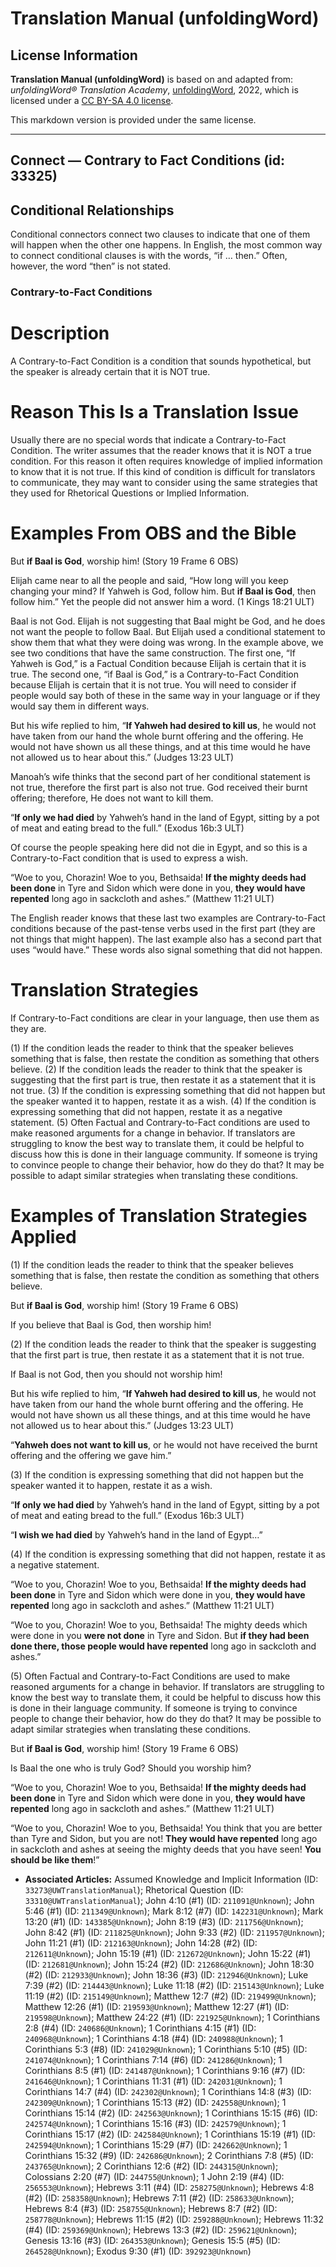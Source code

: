 # Translation Manual (unfoldingWord)

## License Information

**Translation Manual (unfoldingWord)** is based on and adapted from: _unfoldingWord® Translation Academy_, [unfoldingWord](https://unfoldingword.org/utw), 2022, which is licensed under a [CC BY-SA 4.0 license](https://creativecommons.org/licenses/by-sa/4.0/legalcode.en).

This markdown version is provided under the same license.



--------------------------------

## Connect — Contrary to Fact Conditions (id: 33325)

Conditional Relationships
-------------------------

Conditional connectors connect two clauses to indicate that one of them will happen when the other one happens. In English, the most common way to connect conditional clauses is with the words, “if … then.” Often, however, the word “then” is not stated.

### Contrary\-to\-Fact Conditions

Description
===========

A Contrary\-to\-Fact Condition is a condition that sounds hypothetical, but the speaker is already certain that it is NOT true.

Reason This Is a Translation Issue
==================================

Usually there are no special words that indicate a Contrary\-to\-Fact Condition. The writer assumes that the reader knows that it is NOT a true condition. For this reason it often requires knowledge of implied information to know that it is not true. If this kind of condition is difficult for translators to communicate, they may want to consider using the same strategies that they used for Rhetorical Questions or Implied Information.

Examples From OBS and the Bible
===============================

But **if Baal is God**, worship him! (Story 19 Frame 6 OBS)

Elijah came near to all the people and said, “How long will you keep changing your mind? If Yahweh is God, follow him. But **if Baal is God**, then follow him.” Yet the people did not answer him a word. (1 Kings 18:21 ULT)

Baal is not God. Elijah is not suggesting that Baal might be God, and he does not want the people to follow Baal. But Elijah used a conditional statement to show them that what they were doing was wrong. In the example above, we see two conditions that have the same construction. The first one, “If Yahweh is God,” is a Factual Condition because Elijah is certain that it is true. The second one, “if Baal is God,” is a Contrary\-to\-Fact Condition because Elijah is certain that it is not true. You will need to consider if people would say both of these in the same way in your language or if they would say them in different ways.

But his wife replied to him, “**If Yahweh had desired to kill us**, he would not have taken from our hand the whole burnt offering and the offering. He would not have shown us all these things, and at this time would he have not allowed us to hear about this.” (Judges 13:23 ULT)

Manoah’s wife thinks that the second part of her conditional statement is not true, therefore the first part is also not true. God received their burnt offering; therefore, He does not want to kill them.

“**If only we had died** by Yahweh’s hand in the land of Egypt, sitting by a pot of meat and eating bread to the full.” (Exodus 16b:3 ULT)

Of course the people speaking here did not die in Egypt, and so this is a Contrary\-to\-Fact condition that is used to express a wish.

“Woe to you, Chorazin! Woe to you, Bethsaida! **If the mighty deeds had been done** in Tyre and Sidon which were done in you, **they would have repented** long ago in sackcloth and ashes.” (Matthew 11:21 ULT)

The English reader knows that these last two examples are Contrary\-to\-Fact conditions because of the past\-tense verbs used in the first part (they are not things that might happen). The last example also has a second part that uses “would have.” These words also signal something that did not happen.

Translation Strategies
======================

If Contrary\-to\-Fact conditions are clear in your language, then use them as they are.

(1\) If the condition leads the reader to think that the speaker believes something that is false, then restate the condition as something that others believe. (2\) If the condition leads the reader to think that the speaker is suggesting that the first part is true, then restate it as a statement that it is not true. (3\) If the condition is expressing something that did not happen but the speaker wanted it to happen, restate it as a wish. (4\) If the condition is expressing something that did not happen, restate it as a negative statement. (5\) Often Factual and Contrary\-to\-Fact conditions are used to make reasoned arguments for a change in behavior. If translators are struggling to know the best way to translate them, it could be helpful to discuss how this is done in their language community. If someone is trying to convince people to change their behavior, how do they do that? It may be possible to adapt similar strategies when translating these conditions.

Examples of Translation Strategies Applied
==========================================

(1\) If the condition leads the reader to think that the speaker believes something that is false, then restate the condition as something that others believe.

But **if Baal is God**, worship him! (Story 19 Frame 6 OBS)

If you believe that Baal is God, then worship him!

(2\) If the condition leads the reader to think that the speaker is suggesting that the first part is true, then restate it as a statement that it is not true.

If Baal is not God, then you should not worship him!

But his wife replied to him, “**If Yahweh had desired to kill us**, he would not have taken from our hand the whole burnt offering and the offering. He would not have shown us all these things, and at this time would he have not allowed us to hear about this.” (Judges 13:23 ULT)

“**Yahweh does not want to kill us**, or he would not have received the burnt offering and the offering we gave him.”

(3\) If the condition is expressing something that did not happen but the speaker wanted it to happen, restate it as a wish.

“**If only we had died** by Yahweh’s hand in the land of Egypt, sitting by a pot of meat and eating bread to the full.” (Exodus 16b:3 ULT)

“**I wish we had died** by Yahweh’s hand in the land of Egypt…”

(4\) If the condition is expressing something that did not happen, restate it as a negative statement.

“Woe to you, Chorazin! Woe to you, Bethsaida! **If the mighty deeds had been done** in Tyre and Sidon which were done in you, **they would have repented** long ago in sackcloth and ashes.” (Matthew 11:21 ULT)

“Woe to you, Chorazin! Woe to you, Bethsaida! The mighty deeds which were done in you **were not done** in Tyre and Sidon. But **if they had been done there, those people would have repented** long ago in sackcloth and ashes.”

(5\) Often Factual and Contrary\-to\-Fact Conditions are used to make reasoned arguments for a change in behavior. If translators are struggling to know the best way to translate them, it could be helpful to discuss how this is done in their language community. If someone is trying to convince people to change their behavior, how do they do that? It may be possible to adapt similar strategies when translating these conditions.

But **if Baal is God**, worship him! (Story 19 Frame 6 OBS)

Is Baal the one who is truly God? Should you worship him?

“Woe to you, Chorazin! Woe to you, Bethsaida! **If the mighty deeds had been done** in Tyre and Sidon which were done in you, **they would have repented** long ago in sackcloth and ashes.” (Matthew 11:21 ULT)

“Woe to you, Chorazin! Woe to you, Bethsaida! You think that you are better than Tyre and Sidon, but you are not! **They would have repented** long ago in sackcloth and ashes at seeing the mighty deeds that you have seen! **You should be like them**!”

* **Associated Articles:** Assumed Knowledge and Implicit Information (ID: `33273@UWTranslationManual`); Rhetorical Question (ID: `33310@UWTranslationManual`); John 4:10 (#1) (ID: `211091@Unknown`); John 5:46 (#1) (ID: `211349@Unknown`); Mark 8:12 (#7) (ID: `142231@Unknown`); Mark 13:20 (#1) (ID: `143385@Unknown`); John 8:19 (#3) (ID: `211756@Unknown`); John 8:42 (#1) (ID: `211825@Unknown`); John 9:33 (#2) (ID: `211957@Unknown`); John 11:21 (#1) (ID: `212163@Unknown`); John 14:28 (#2) (ID: `212611@Unknown`); John 15:19 (#1) (ID: `212672@Unknown`); John 15:22 (#1) (ID: `212681@Unknown`); John 15:24 (#2) (ID: `212686@Unknown`); John 18:30 (#2) (ID: `212933@Unknown`); John 18:36 (#3) (ID: `212946@Unknown`); Luke 7:39 (#2) (ID: `214443@Unknown`); Luke 11:18 (#2) (ID: `215143@Unknown`); Luke 11:19 (#2) (ID: `215149@Unknown`); Matthew 12:7 (#2) (ID: `219499@Unknown`); Matthew 12:26 (#1) (ID: `219593@Unknown`); Matthew 12:27 (#1) (ID: `219598@Unknown`); Matthew 24:22 (#1) (ID: `221925@Unknown`); 1 Corinthians 2:8 (#4) (ID: `240686@Unknown`); 1 Corinthians 4:15 (#1) (ID: `240968@Unknown`); 1 Corinthians 4:18 (#4) (ID: `240988@Unknown`); 1 Corinthians 5:3 (#8) (ID: `241029@Unknown`); 1 Corinthians 5:10 (#5) (ID: `241074@Unknown`); 1 Corinthians 7:14 (#6) (ID: `241286@Unknown`); 1 Corinthians 8:5 (#1) (ID: `241487@Unknown`); 1 Corinthians 9:16 (#7) (ID: `241646@Unknown`); 1 Corinthians 11:31 (#1) (ID: `242031@Unknown`); 1 Corinthians 14:7 (#4) (ID: `242302@Unknown`); 1 Corinthians 14:8 (#3) (ID: `242309@Unknown`); 1 Corinthians 15:13 (#2) (ID: `242558@Unknown`); 1 Corinthians 15:14 (#2) (ID: `242563@Unknown`); 1 Corinthians 15:15 (#6) (ID: `242574@Unknown`); 1 Corinthians 15:16 (#3) (ID: `242579@Unknown`); 1 Corinthians 15:17 (#2) (ID: `242584@Unknown`); 1 Corinthians 15:19 (#1) (ID: `242594@Unknown`); 1 Corinthians 15:29 (#7) (ID: `242662@Unknown`); 1 Corinthians 15:32 (#9) (ID: `242686@Unknown`); 2 Corinthians 7:8 (#5) (ID: `243765@Unknown`); 2 Corinthians 12:6 (#2) (ID: `244315@Unknown`); Colossians 2:20 (#7) (ID: `244755@Unknown`); 1 John 2:19 (#4) (ID: `256553@Unknown`); Hebrews 3:11 (#4) (ID: `258275@Unknown`); Hebrews 4:8 (#2) (ID: `258358@Unknown`); Hebrews 7:11 (#2) (ID: `258633@Unknown`); Hebrews 8:4 (#3) (ID: `258755@Unknown`); Hebrews 8:7 (#2) (ID: `258778@Unknown`); Hebrews 11:15 (#2) (ID: `259288@Unknown`); Hebrews 11:32 (#4) (ID: `259369@Unknown`); Hebrews 13:3 (#2) (ID: `259621@Unknown`); Genesis 13:16 (#3) (ID: `264353@Unknown`); Genesis 15:5 (#5) (ID: `264528@Unknown`); Exodus 9:30 (#1) (ID: `392923@Unknown`)

